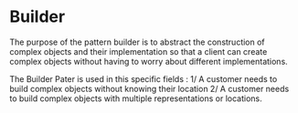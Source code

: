 # Builder
 The purpose of the pattern builder is to abstract the construction of complex objects and their implementation so that
 a client can create complex objects without having to worry about different implementations.

The Builder Pater is used in this specific fields : 
1/ A customer needs to build complex objects without knowing their location
2/ A customer needs to build complex objects with multiple representations or locations.
